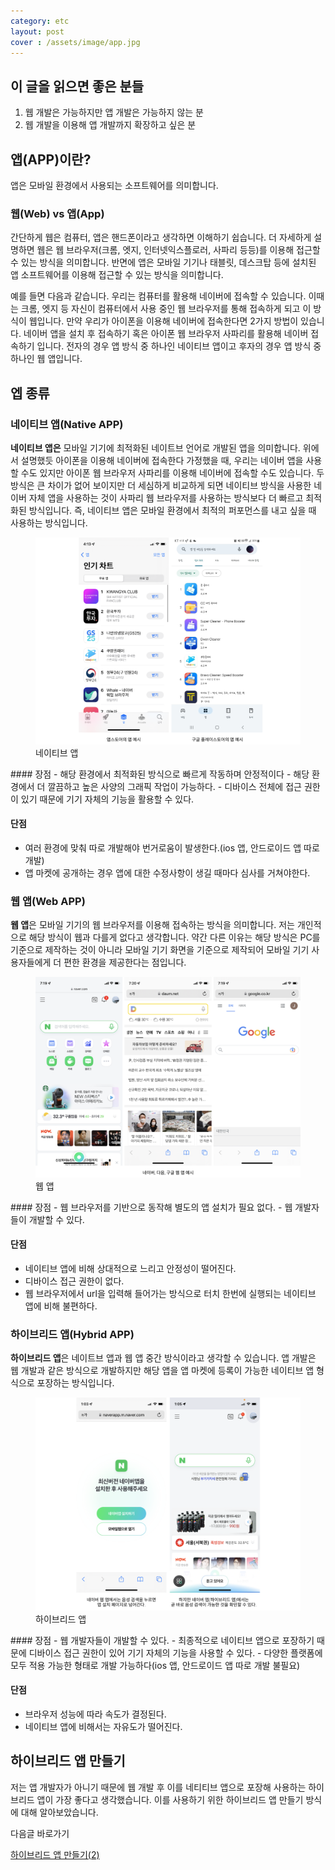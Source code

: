 ```yaml
---
category: etc
layout: post
cover : /assets/image/app.jpg
---
```


## 이 글을 읽으면 좋은 분들

1. 웹 개발은 가능하지만 앱 개발은 가능하지 않는 분
2. 웹 개발을 이용해 앱 개발까지 확장하고 싶은 분


## 앱(APP)이란?
앱은 모바일 환경에서 사용되는 소프트웨어를 의미합니다.

### 웹(Web) vs 앱(App)
간단하게 웹은 컴퓨터, 앱은 핸드폰이라고 생각하면 이해하기 쉽습니다. 더 자세하게 설명하면 웹은 웹 브라우저(크롬, 엣지, 인터넷익스플로러, 사파리 등등)를 이용해 접근할 수 있는 방식을 의미합니다. 반면에 앱은 모바일 기기나 태블릿, 데스크탑 등에 설치된 앱 소프트웨어를 이용해 접근할 수 있는 방식을 의미합니다.

예를 들면 다음과 같습니다. 우리는 컴퓨터를 활용해 네이버에 접속할 수 있습니다. 이때는 크롬, 엣지 등 자신이 컴퓨터에서 사용 중인 웹 브라우저를 통해 접속하게 되고 이 방식이 웹입니다. 만약 우리가 아이폰을 이용해 네이버에 접속한다면 2가지 방법이 있습니다. 네이버 앱을 설치 후 접속하기 혹은 아이폰 웹 브라우저 사파리를 활용해 네이버 접속하기 입니다. 전자의 경우 앱 방식 중 하나인 네이티브 앱이고 후자의 경우 앱 방식 중 하나인 웹 앱입니다.


## 엡 종류
### 네이티브 앱(Native APP)
**네이티브 앱은** 모바일 기기에 최적화된 네이트브 언어로 개발된 앱을 의미합니다. 위에서 설명했듯 아이폰을 이용해 네이버에 접속한다 가정했을 때, 우리는 네이버 앱을 사용할 수도 있지만 아이폰 웹 브라우저 사파리를 이용해 네이버에 접속할 수도 있습니다. 두 방식은 큰 차이가 없어 보이지만 더 세심하게 비교하게 되면 네이티브 방식을 사용한 네이버 자체 앱을 사용하는 것이 사파리 웹 브라우저를 사용하는 방식보다 더 빠르고 최적화된 방식입니다. 즉, 네이티브 앱은 모바일 환경에서 최적의 퍼포먼스를 내고 싶을 때 사용하는 방식입니다.
<figure>
<img src="/assets/image/01_app.png" alt="네이티브 앱">
<figcaption>네이티브 앱</figcaption>
</figure>
#### 장점
- 해당 환경에서 최적화된 방식으로 빠르게 작동하며 안정적이다
- 해당 환경에서 더 깔끔하고 높은 사양의 그래픽 작업이 가능하다.
- 디바이스 전체에 접근 권한이 있기 때문에 기기 자체의 기능을 활용할 수 있다.

#### 단점
- 여러 환경에 맞춰 따로 개발해야 번거로움이 발생한다.(ios 앱, 안드로이드 앱 따로 개발)
- 앱 마켓에 공개하는 경우 앱에 대한 수정사항이 생길 때마다 심사를 거쳐야한다.

### 웹 앱(Web APP)
**웹 앱**은 모바일 기기의 웹 브라우저를 이용해 접속하는 방식을 의미합니다. 저는 개인적으로 해당 방식이 웹과 다를게 없다고 생각합니다. 약간 다른 이유는 해당 방식은 PC를 기준으로 제작하는 것이 아니라 모바일 기기 화면을 기준으로 제작되어 모바일 기기 사용자들에게 더 편한 환경을 제공한다는 점입니다.
<figure>
<img src="/assets/image/02_naver_daum_google_webapp.png" alt="웹 앱">
<figcaption>웹 앱</figcaption>
</figure>
#### 장점
- 웹 브라우저를 기반으로 동작해 별도의 앱 설치가 필요 없다.
- 웹 개발자들이 개발할 수 있다.

#### 단점
- 네이티브 앱에 비해 상대적으로 느리고 안정성이 떨어진다.
- 디바이스 접근 권한이 없다.
- 웹 브라우저에서 url을 입력해 들어가는 방식으로 터치 한번에 실행되는 네이티브 앱에 비해 불편하다.

### 하이브리드 앱(Hybrid APP)
**하이브리드 앱**은 네이트브 앱과 웹 앱 중간 방식이라고 생각할 수 있습니다. 앱 개발은 웹 개발과 같은 방식으로 개발하지만 해당 앱을 앱 마켓에 등록이 가능한 네이티브 앱 형식으로 포장하는 방식입니다.
<figure>
<img src="/assets/image/03_naver_hybridapp.png" alt="하이브리드 앱">
<figcaption>하이브리드 앱</figcaption>
</figure>
#### 장점
- 웹 개발자들이 개발할 수 있다.
- 최종적으로 네이티브 앱으로 포장하기 때문에 디바이스 접근 권한이 있어 기기 자체의 기능을 사용할 수 있다.
- 다양한 플랫폼에 모두 적용 가능한 형태로 개발 가능하다(ios 앱, 안드로이드 앱 따로 개발 불필요)

#### 단점
- 브라우저 성능에 따라 속도가 결정된다.
- 네이티브 앱에 비해서는 자유도가 떨어진다.


## 하이브리드 앱 만들기
저는 앱 개발자가 아니기 때문에 웹 개발 후 이를 네티티브 앱으로 포장해 사용하는 하이브리드 앱이 가장 좋다고 생각했습니다. 이를 사용하기 위한 하이브리드 앱 만들기 방식에 대해 알아보았습니다.

다음글 바로가기

[하이브리드 앱 만들기(2)](https://shindonghyeo.github.io/etc/2024-03-16-하이브리드-앱-만들기(2).html) 